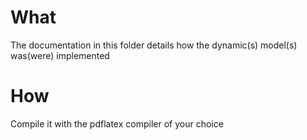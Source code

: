 # What
The documentation in this folder details how the dynamic(s) model(s) was(were) implemented

# How
Compile it with the pdflatex compiler of your choice